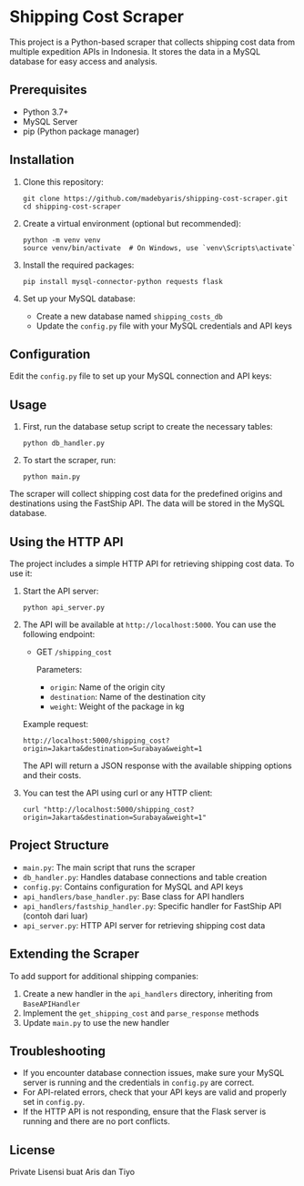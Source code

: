 # Shipping Cost Scraper

This project is a Python-based scraper that collects shipping cost data from multiple expedition APIs in Indonesia. It stores the data in a MySQL database for easy access and analysis.

## Prerequisites

- Python 3.7+
- MySQL Server
- pip (Python package manager)

## Installation

1. Clone this repository:
   ```
   git clone https://github.com/madebyaris/shipping-cost-scraper.git
   cd shipping-cost-scraper
   ```

2. Create a virtual environment (optional but recommended):
   ```
   python -m venv venv
   source venv/bin/activate  # On Windows, use `venv\Scripts\activate`
   ```

3. Install the required packages:
   ```
   pip install mysql-connector-python requests flask
   ```

4. Set up your MySQL database:
   - Create a new database named `shipping_costs_db`
   - Update the `config.py` file with your MySQL credentials and API keys

## Configuration

Edit the `config.py` file to set up your MySQL connection and API keys:



## Usage

1. First, run the database setup script to create the necessary tables:
   ```
   python db_handler.py
   ```

2. To start the scraper, run:
   ```
   python main.py
   ```

The scraper will collect shipping cost data for the predefined origins and destinations using the FastShip API. The data will be stored in the MySQL database.

## Using the HTTP API

The project includes a simple HTTP API for retrieving shipping cost data. To use it:

1. Start the API server:
   ```
   python api_server.py
   ```

2. The API will be available at `http://localhost:5000`. You can use the following endpoint:

   - GET `/shipping_cost`
     
     Parameters:
     - `origin`: Name of the origin city
     - `destination`: Name of the destination city
     - `weight`: Weight of the package in kg

   Example request:
   ```
   http://localhost:5000/shipping_cost?origin=Jakarta&destination=Surabaya&weight=1
   ```

   The API will return a JSON response with the available shipping options and their costs.

3. You can test the API using curl or any HTTP client:
   ```
   curl "http://localhost:5000/shipping_cost?origin=Jakarta&destination=Surabaya&weight=1"
   ```

## Project Structure

- `main.py`: The main script that runs the scraper
- `db_handler.py`: Handles database connections and table creation
- `config.py`: Contains configuration for MySQL and API keys
- `api_handlers/base_handler.py`: Base class for API handlers
- `api_handlers/fastship_handler.py`: Specific handler for FastShip API (contoh dari luar)
- `api_server.py`: HTTP API server for retrieving shipping cost data

## Extending the Scraper

To add support for additional shipping companies:

1. Create a new handler in the `api_handlers` directory, inheriting from `BaseAPIHandler`
2. Implement the `get_shipping_cost` and `parse_response` methods
3. Update `main.py` to use the new handler

## Troubleshooting

- If you encounter database connection issues, make sure your MySQL server is running and the credentials in `config.py` are correct.
- For API-related errors, check that your API keys are valid and properly set in `config.py`.
- If the HTTP API is not responding, ensure that the Flask server is running and there are no port conflicts.

## License

Private Lisensi buat Aris dan Tiyo